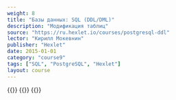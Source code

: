 ```yaml
---
weight: 8
title: "Базы данных: SQL (DDL/DML)"
description: "Модификация таблиц"
source: "https://ru.hexlet.io/courses/postgresql-ddl"
lector: "Кирилл Мокевнин"
publisher: "Hexlet"
date: 2015-01-01
category: "course9"
tags: ["SQL", "PostgreSQL", "Hexlet"]
layout: course
---
```

{{<players>}}
    {{<protonvideo ee326636fbed99b697f0757c51028b07>}}
{{</players>}}
